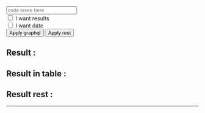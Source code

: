 <html>
<head>
<meta charset="utf-8"/>
<script>

function createCORSRequest(method, url) {
  var xhr = new XMLHttpRequest();
  xhr.open(method, url, true);
  return xhr;
}

function testRest(callback){
	document.getElementById('resultR').innerHTML = "not working";
	xhr = createCORSRequest("GET", "https://terralego-scraper.herokuapp.com/api/result_eau/");
	xhr.responseType = 'json';
	xhr.onreadystatechange = function() { 
		if (xmlHttp.readyState == 4 && xmlHttp.status == 200)
			callback(xhr);
	}
	xhr.send();
}

function TestInput(callback) {
	xhr = createCORSRequest("POST", "https://terralego-scraper.herokuapp.com/graphql");
	xhr.responseType = 'json';
	xhr.setRequestHeader("Content-Type", "application/json");
	xhr.setRequestHeader("Accept", "application/json");
	xhr.onload = function () {
	  console.log('data returned:', xhr.response);
	  if (xhr.readyState === 4) {
	    if (xhr.status === 200) {
	      callback(xhr);
	    } else {
	      console.error(xhr.statusText);
	    }
	  }
	}
	var insee = document.getElementById("myInput").value;
	var query = '{result(insee:"' + insee + '"){params' 
	if (document.getElementById("checkResults").checked == true){
		query += ' results';
	};
	if (document.getElementById("checkValueDate").checked == true){
		query += ' valueDate';
	};
	query += '}}';
	xhr.send(JSON.stringify({
	  query: query
	}));
}

function myCallback(xhr){
	var resJson = xhr.response;
	var res = '<pre>' + JSON.stringify(resJson, null, 4) + '</' + 'pre>';
	document.getElementById('resultJ').innerHTML = res;
	showResInTable(resJson);
}

function myCallbackREST(xhr){
	var resJson = xhr.response;
	var res = '<pre>' + JSON.stringify(resJson, null, 4) + '</' + 'pre>';
	document.getElementById('resultR').innerHTML = res;
	showResInTable(resJson);
}

function showResInTable(json){
	var finalResult = "";
	results = json.data.result
	for (var result in results){
		var myResult = "<div><h3>Data : </h3><br/>";
		var params = results[result].params;
		
		myResult += "<table style='width:100%;'><tr><th>Params key</th><th>Params value</th></tr>";
		for (var param in params){
			var key = param;
			var val = params[param];
			myResult += "<tr><td>" + JSON.stringify(key) + "</td><td>" + JSON.stringify(val) + "</td></tr>";
		}
		myResult += "</table>";
		
		if (document.getElementById("checkValueDate").checked == true){
			var dates = results[result].valueDate;
			myResult += "<table style='width:100%;'><tr><th>Date</th><th>" + JSON.stringify(dates) + "</th></tr>";
			myResult += "</table>";
		};
		
		if (document.getElementById("checkResults").checked == true){
			var analytiques = results[result].results.infos_analytiques
			var generales = results[result].results.infos_generales
			
			myResult += "<table style='width:100%;'><tr><th>Generale key</th><th>Generale value</th></tr>";
			for (var generale in generales){
				var key = generale;
				var val = generales[generale];
				myResult += "<tr><td>" + JSON.stringify(key) + "</td><td>" + JSON.stringify(val) + "</td></tr>";
			}
			myResult += "</table>";
			
			myResult += "<table style='width:100%;'><tr><th>Analytique key</th><th>Analytique value</th></tr>";
			for (var analytique in analytiques){
				var key = analytique;
				var val = analytiques[analytique];
				myResult += "<tr><td>" + JSON.stringify(key) + "</td><td>" + JSON.stringify(val) + "</td></tr>";
			}
			myResult += "</table>";
		};
			
		finalResult += myResult;
	}
	document.getElementById("resultT").innerHTML = finalResult;
}

</script>
</head>
<body>
	<input id="myInput" type="text" placeholder="code insee here">
	<br/>
	<input type="checkbox" id="checkResults"> I want results<br>
	<input type="checkbox" id="checkValueDate"> I want date<br>
	<button onclick="TestInput(myCallback)" >Apply graphql</button>
	<button onclick="TestRest(myCallbackREST)" >Apply rest</button>
	<br/>
	<div id="resultJson">
		<h2>Result :</h2>
		<p id="resultJ"></p>
	</div>
	<div id="resultTab">
		<h2>Result in table :</h2>
		<div id="resultT"></div>
	</div>
	<div id="resultRest">
		<h2>Result rest :</h2>
		<div id="resultR"></div>
	</div>
	<hr/>
</body>
</html>

